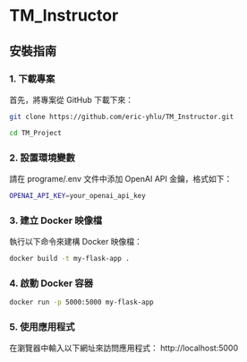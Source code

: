 # TM_Instructor

## 安裝指南

### 1. 下載專案
首先，將專案從 GitHub 下載下來：
```bash
git clone https://github.com/eric-yhlu/TM_Instructor.git
```
```bash
cd TM_Project
```
### 2. 設置環境變數
請在 programe/.env 文件中添加 OpenAI API 金鑰，格式如下：
```bash
OPENAI_API_KEY=your_openai_api_key
```
### 3. 建立 Docker 映像檔
執行以下命令來建構 Docker 映像檔：
```bash
docker build -t my-flask-app .
```
### 4. 啟動 Docker 容器
```bash
docker run -p 5000:5000 my-flask-app
```
### 5. 使用應用程式
在瀏覽器中輸入以下網址來訪問應用程式： http://localhost:5000

